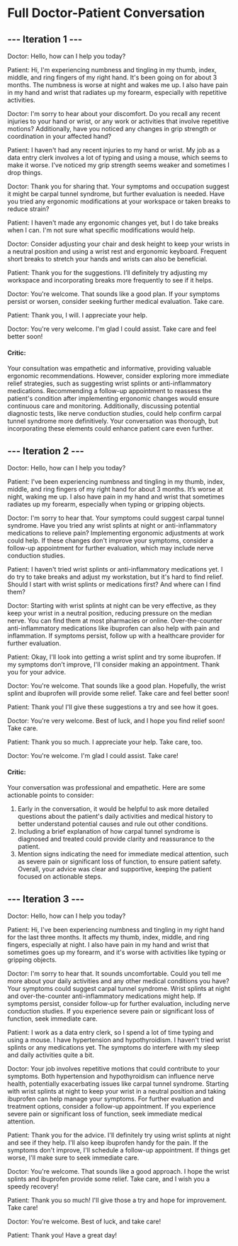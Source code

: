 # Full Doctor-Patient Conversation


 ## --- Iteration 1 ---

Doctor: Hello, how can I help you today? 

Patient: Hi, I'm experiencing numbness and tingling in my thumb, index, middle, and ring fingers of my right hand. It's been going on for about 3 months. The numbness is worse at night and wakes me up. I also have pain in my hand and wrist that radiates up my forearm, especially with repetitive activities.

Doctor: I'm sorry to hear about your discomfort. Do you recall any recent injuries to your hand or wrist, or any work or activities that involve repetitive motions? Additionally, have you noticed any changes in grip strength or coordination in your affected hand?

Patient: I haven't had any recent injuries to my hand or wrist. My job as a data entry clerk involves a lot of typing and using a mouse, which seems to make it worse. I've noticed my grip strength seems weaker and sometimes I drop things.

Doctor: Thank you for sharing that. Your symptoms and occupation suggest it might be carpal tunnel syndrome, but further evaluation is needed. Have you tried any ergonomic modifications at your workspace or taken breaks to reduce strain?

Patient: I haven't made any ergonomic changes yet, but I do take breaks when I can. I'm not sure what specific modifications would help.

Doctor: Consider adjusting your chair and desk height to keep your wrists in a neutral position and using a wrist rest and ergonomic keyboard. Frequent short breaks to stretch your hands and wrists can also be beneficial.

Patient: Thank you for the suggestions. I’ll definitely try adjusting my workspace and incorporating breaks more frequently to see if it helps.

Doctor: You're welcome. That sounds like a good plan. If your symptoms persist or worsen, consider seeking further medical evaluation. Take care.

Patient: Thank you, I will. I appreciate your help.

Doctor: You're very welcome. I'm glad I could assist. Take care and feel better soon!


 #### Critic:
 Your consultation was empathetic and informative, providing valuable ergonomic recommendations. However, consider exploring more immediate relief strategies, such as suggesting wrist splints or anti-inflammatory medications. Recommending a follow-up appointment to reassess the patient's condition after implementing ergonomic changes would ensure continuous care and monitoring. Additionally, discussing potential diagnostic tests, like nerve conduction studies, could help confirm carpal tunnel syndrome more definitively. Your conversation was thorough, but incorporating these elements could enhance patient care even further.


 ## --- Iteration 2 ---

Doctor: Hello, how can I help you today? 

Patient: I've been experiencing numbness and tingling in my thumb, index, middle, and ring fingers of my right hand for about 3 months. It’s worse at night, waking me up. I also have pain in my hand and wrist that sometimes radiates up my forearm, especially when typing or gripping objects.

Doctor: I'm sorry to hear that. Your symptoms could suggest carpal tunnel syndrome. Have you tried any wrist splints at night or anti-inflammatory medications to relieve pain? Implementing ergonomic adjustments at work could help. If these changes don't improve your symptoms, consider a follow-up appointment for further evaluation, which may include nerve conduction studies.

Patient: I haven't tried wrist splints or anti-inflammatory medications yet. I do try to take breaks and adjust my workstation, but it's hard to find relief. Should I start with wrist splints or medications first? And where can I find them?

Doctor: Starting with wrist splints at night can be very effective, as they keep your wrist in a neutral position, reducing pressure on the median nerve. You can find them at most pharmacies or online. Over-the-counter anti-inflammatory medications like ibuprofen can also help with pain and inflammation. If symptoms persist, follow up with a healthcare provider for further evaluation.

Patient: Okay, I'll look into getting a wrist splint and try some ibuprofen. If my symptoms don’t improve, I'll consider making an appointment. Thank you for your advice.

Doctor: You're welcome. That sounds like a good plan. Hopefully, the wrist splint and ibuprofen will provide some relief. Take care and feel better soon!

Patient: Thank you! I'll give these suggestions a try and see how it goes.

Doctor: You're very welcome. Best of luck, and I hope you find relief soon! Take care.

Patient: Thank you so much. I appreciate your help. Take care, too.

Doctor: You're welcome. I'm glad I could assist. Take care!


 #### Critic:
 Your conversation was professional and empathetic. Here are some actionable points to consider:
1. Early in the conversation, it would be helpful to ask more detailed questions about the patient's daily activities and medical history to better understand potential causes and rule out other conditions.
2. Including a brief explanation of how carpal tunnel syndrome is diagnosed and treated could provide clarity and reassurance to the patient.
3. Mention signs indicating the need for immediate medical attention, such as severe pain or significant loss of function, to ensure patient safety.
Overall, your advice was clear and supportive, keeping the patient focused on actionable steps.


 ## --- Iteration 3 ---

Doctor: Hello, how can I help you today? 

Patient: Hi, I've been experiencing numbness and tingling in my right hand for the last three months. It affects my thumb, index, middle, and ring fingers, especially at night. I also have pain in my hand and wrist that sometimes goes up my forearm, and it's worse with activities like typing or gripping objects.

Doctor: I'm sorry to hear that. It sounds uncomfortable. Could you tell me more about your daily activities and any other medical conditions you have? Your symptoms could suggest carpal tunnel syndrome. Wrist splints at night and over-the-counter anti-inflammatory medications might help. If symptoms persist, consider follow-up for further evaluation, including nerve conduction studies. If you experience severe pain or significant loss of function, seek immediate care.

Patient: I work as a data entry clerk, so I spend a lot of time typing and using a mouse. I have hypertension and hypothyroidism. I haven't tried wrist splints or any medications yet. The symptoms do interfere with my sleep and daily activities quite a bit.

Doctor: Your job involves repetitive motions that could contribute to your symptoms. Both hypertension and hypothyroidism can influence nerve health, potentially exacerbating issues like carpal tunnel syndrome. Starting with wrist splints at night to keep your wrist in a neutral position and taking ibuprofen can help manage your symptoms. For further evaluation and treatment options, consider a follow-up appointment. If you experience severe pain or significant loss of function, seek immediate medical attention.

Patient: Thank you for the advice. I'll definitely try using wrist splints at night and see if they help. I'll also keep ibuprofen handy for the pain. If the symptoms don't improve, I'll schedule a follow-up appointment. If things get worse, I'll make sure to seek immediate care.

Doctor: You're welcome. That sounds like a good approach. I hope the wrist splints and ibuprofen provide some relief. Take care, and I wish you a speedy recovery!

Patient: Thank you so much! I'll give those a try and hope for improvement. Take care!

Doctor: You're welcome. Best of luck, and take care!

Patient: Thank you! Have a great day!

